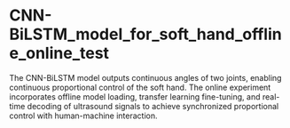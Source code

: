 # CNN-BiLSTM_model_for_soft_hand_offline_online_test
The CNN-BiLSTM model outputs continuous angles of two joints, enabling continuous proportional control of the soft hand. The online experiment incorporates offline model loading, transfer learning fine-tuning, and real-time decoding of ultrasound signals to achieve synchronized proportional control with human-machine interaction.
